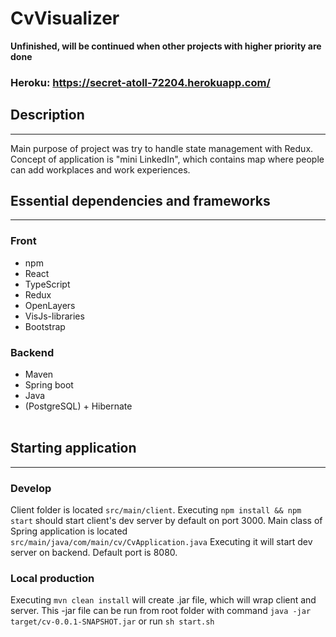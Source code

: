 # CvVisualizer

**Unfinished, will be continued when other projects with higher priority are done**

### Heroku: https://secret-atoll-72204.herokuapp.com/

## Description
- - -
Main purpose of project was try to handle state management with Redux. Concept of application is "mini LinkedIn", which contains map where people can add workplaces and work experiences.

## Essential dependencies and frameworks
- - -

### Front

- npm
- React
- TypeScript
- Redux
- OpenLayers
- VisJs-libraries
- Bootstrap

### Backend

- Maven
- Spring boot
- Java
- (PostgreSQL) + Hibernate
<br></br>
## Starting application
- - -

### Develop

Client folder is located ```src/main/client```. Executing ```npm install && npm start``` should start client's dev server by default on port 3000. Main class of Spring application is located ```src/main/java/com/main/cv/CvApplication.java``` Executing it will start dev server on backend. Default port is 8080.

### Local production
Executing ```mvn clean install``` will create .jar file, which will wrap client and server. This -jar file can be run from root folder with command ```java -jar target/cv-0.0.1-SNAPSHOT.jar``` or run ```sh start.sh```
